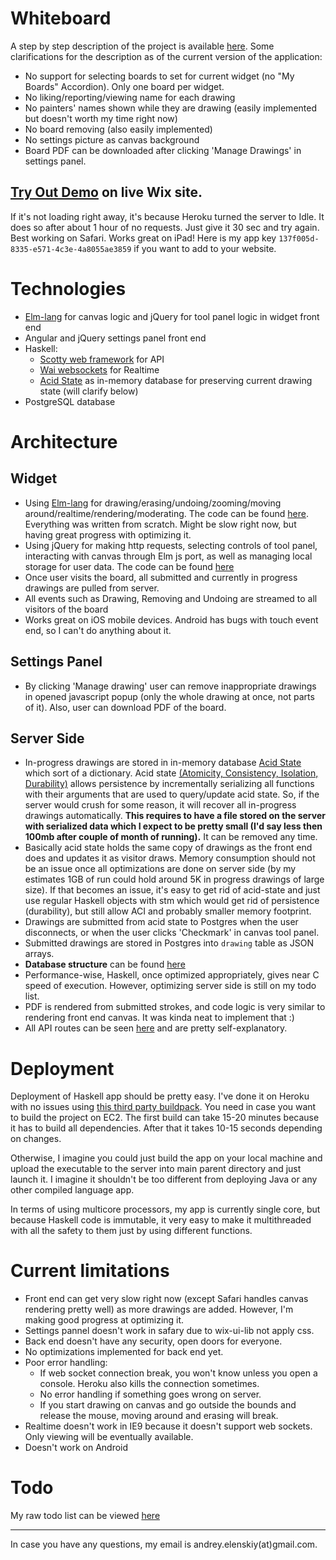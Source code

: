 # Whiteboard

A step by step description of the project is available [here](https://github.com/andreywix/whiteboard-tpa/blob/master/README.md).
Some clarifications for the description as of the current version of the application:
- No support for selecting boards to set for current widget (no "My Boards" Accordion). Only one board per widget.
- No liking/reporting/viewing name for each drawing
- No painters' names shown while they are drawing (easily implemented but doesn't worth my time right now)
- No board removing (also easily implemented)
- No settings picture as canvas background
- Board PDF can be downloaded after clicking 'Manage Drawings' in settings panel.

## [Try Out Demo](http://andreye.wix.com/test-whiteboard) on live Wix site.
If it's not loading right away, it's because Heroku turned the server to Idle. It does so after about 1 hour of no requests. Just give it 30 sec and try again.
Best working on Safari.
Works great on iPad!
Here is my app key `137f005d-8335-e571-4c3e-4a8055ae3859` if you want to add to your website.

# Technologies
- [Elm-lang](http://elm-lang.org) for canvas logic and jQuery for tool panel logic in widget front end
- Angular and jQuery settings panel front end
- Haskell:
    + [Scotty web framework](http://hackage.haskell.org/package/scotty) for API
    + [Wai websockets](https://hackage.haskell.org/package/wai-websockets) for Realtime
    + [Acid State](https://hackage.haskell.org/package/acid-state) as in-memory database for preserving current drawing state (will clarify below)
- PostgreSQL database

# Architecture
## Widget
- Using [Elm-lang](http://elm-lang.org) for drawing/erasing/undoing/zooming/moving around/realtime/rendering/moderating. The code can be found [here](https://github.com/andreywix/whiteboard-tpa/tree/master/public-dev/src). Everything was written from scratch. Might be slow right now, but having great progress with optimizing it.
- Using jQuery for making http requests, selecting controls of tool panel, interacting with canvas through Elm js port, as well as managing local storage for user data. The code can be found [here](https://github.com/andreywix/whiteboard-tpa/tree/master/public-dev/scripts)
- Once user visits the board, all submitted and currently in progress drawings are pulled from server.
- All events such as Drawing, Removing and Undoing are streamed to all visitors of the board
- Works great on iOS mobile devices. Android has bugs with touch event end, so I can't do anything about it.

## Settings Panel
- By clicking 'Manage drawing' user can remove inappropriate drawings in opened javascript popup (only the whole drawing at once, not parts of it). Also, user can download PDF of the board.

## Server Side
- In-progress drawings are stored in in-memory database [Acid State](https://hackage.haskell.org/package/acid-state) which sort of a dictionary. Acid state [(Atomicity, Consistency, Isolation, Durability)](http://en.wikipedia.org/wiki/ACID) allows persistence by incrementally serializing all functions with their arguments that are used to query/update acid state. So, if the server would crush for some reason, it will recover all in-progress drawings automatically. __This requires to have a file stored on the server with serialized data which I expect to be pretty small (I'd say less then 100mb after couple of month of running).__ It can be removed any time.
- Basically acid state holds the same copy of drawings as the front end does and updates it as visitor draws. Memory consumption should not be an issue once all optimizations are done on server side (by my estimates 1GB of run could hold around 5K in progress drawings of large size). If that becomes an issue, it's easy to get rid of acid-state and just use regular Haskell objects with stm which would get rid of persistence (durability), but still allow ACI and probably smaller memory footprint.
- Drawings are submitted from acid state to Postgres when the user disconnects, or when the user clicks 'Checkmark' in canvas tool panel.
- Submitted drawings are stored in Postgres into `drawing` table as JSON arrays.
- __Database structure__ can be found [here](https://github.com/andreywix/whiteboard-tpa/blob/master/db-scheme.sql)
- Performance-wise, Haskell, once optimized appropriately, gives near C speed of execution. However, optimizing server side is still on my todo list.
- PDF is rendered from submitted strokes, and code logic is very similar to rendering front end canvas. It was kinda neat to implement that :)
- All API routes can be seen [here](https://github.com/andreywix/whiteboard-tpa/blob/master/server/Api.hs) and are pretty self-explanatory.

# Deployment
Deployment of Haskell app should be pretty easy. I've done it on Heroku with no issues using [this third party buildpack](https://github.com/begriffs/heroku-buildpack-ghc). You need in case you want to build the project on EC2. The first build can take 15-20 minutes because it has to build all dependencies. After that it takes 10-15 seconds depending on changes.

Otherwise, I imagine you could just build the app on your local machine and upload the executable to the server into main parent directory and just launch it. I imagine it shouldn't be too different from deploying Java or any other compiled language app.

In terms of using multicore processors, my app is currently single core, but because Haskell code is immutable, it very easy to make it multithreaded with all the safety to them just by using different functions.

# Current limitations
- Front end can get very slow right now (except Safari handles canvas rendering pretty well) as more drawings are added. However, I'm making good progress at optimizing it.
- Settings pannel doesn't work in safary due to wix-ui-lib not apply css.
- Back end doesn't have any security, open doors for everyone.
- No optimizations implemented for back end yet.
- Poor error handling:
   + If web socket connection break, you won't know unless you open a console. Heroku also kills the connection sometimes.
   + No error handling if something goes wrong on server.
   + If you start drawing on canvas and go outside the bounds and release the mouse, moving around and erasing will break.
- Realtime doesn't work in IE9 because it doesn't support web sockets. Only viewing will be eventually available.
- Doesn't work on Android

# Todo
My raw todo list can be viewed [here](https://github.com/andreywix/whiteboard-tpa/blob/master/TODO.md)


------------------------
In case you have any questions, my email is andrey.elenskiy(at)gmail.com.

